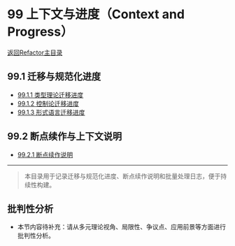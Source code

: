 # 99 上下文与进度（Context and Progress）

[返回Refactor主目录](README.md)

## 99.1 迁移与规范化进度

- [99.1.1 类型理论迁移进度](./99.1.1_Type_Theory_Progress.md)
- [99.1.2 控制论迁移进度](./99.1.2_Control_Theory_Progress.md)
- [99.1.3 形式语言迁移进度](./99.1.3_Formal_Language_Progress.md)

## 99.2 断点续作与上下文说明

- [99.2.1 断点续作说明](./99.2.1_Context_Resume.md)

---

> 本目录用于记录迁移与规范化进度、断点续作说明和批量处理日志，便于持续性构建。


## 批判性分析

- 本节内容待补充：请从多元理论视角、局限性、争议点、应用前景等方面进行批判性分析。
